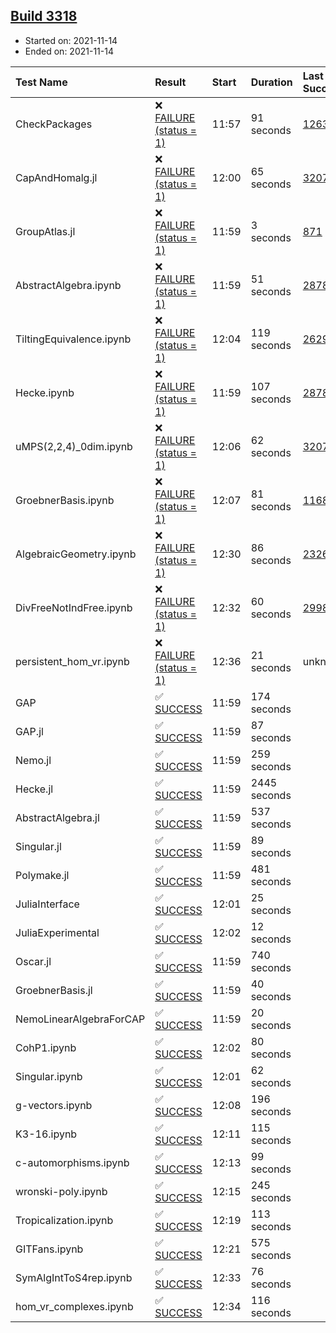 ## [Build 3318](https://oscarci.mathematik.uni-kl.de/job/oscar-stable/3318/)

* Started on: 2021-11-14
* Ended on: 2021-11-14

| Test Name    | Result | Start | Duration | Last Success | First Failure |
|:-------------|:-------|:------|:---------|:-------------|:--------------|
| CheckPackages | ❌ [FAILURE (status = 1)](https://oscarci.mathematik.uni-kl.de/job/oscar-stable/3318/artifact/logs/build-3318/CheckPackages.log) | 11:57 | 91 seconds | [1263](https://oscarci.mathematik.uni-kl.de/job/oscar-stable/1263/) | [1264](https://oscarci.mathematik.uni-kl.de/job/oscar-stable/1264/) |
| CapAndHomalg.jl | ❌ [FAILURE (status = 1)](https://oscarci.mathematik.uni-kl.de/job/oscar-stable/3318/artifact/logs/build-3318/CapAndHomalg.jl.log) | 12:00 | 65 seconds | [3207](https://oscarci.mathematik.uni-kl.de/job/oscar-stable/3207/) | [3208](https://oscarci.mathematik.uni-kl.de/job/oscar-stable/3208/) |
| GroupAtlas.jl | ❌ [FAILURE (status = 1)](https://oscarci.mathematik.uni-kl.de/job/oscar-stable/3318/artifact/logs/build-3318/GroupAtlas.jl.log) | 11:59 | 3 seconds | [871](https://oscarci.mathematik.uni-kl.de/job/oscar-stable/871/) | [872](https://oscarci.mathematik.uni-kl.de/job/oscar-stable/872/) |
| AbstractAlgebra.ipynb | ❌ [FAILURE (status = 1)](https://oscarci.mathematik.uni-kl.de/job/oscar-stable/3318/artifact/logs/build-3318/AbstractAlgebra.ipynb.log) | 11:59 | 51 seconds | [2878](https://oscarci.mathematik.uni-kl.de/job/oscar-stable/2878/) | [2879](https://oscarci.mathematik.uni-kl.de/job/oscar-stable/2879/) |
| TiltingEquivalence.ipynb | ❌ [FAILURE (status = 1)](https://oscarci.mathematik.uni-kl.de/job/oscar-stable/3318/artifact/logs/build-3318/TiltingEquivalence.ipynb.log) | 12:04 | 119 seconds | [2629](https://oscarci.mathematik.uni-kl.de/job/oscar-stable/2629/) | [2630](https://oscarci.mathematik.uni-kl.de/job/oscar-stable/2630/) |
| Hecke.ipynb | ❌ [FAILURE (status = 1)](https://oscarci.mathematik.uni-kl.de/job/oscar-stable/3318/artifact/logs/build-3318/Hecke.ipynb.log) | 11:59 | 107 seconds | [2878](https://oscarci.mathematik.uni-kl.de/job/oscar-stable/2878/) | [2879](https://oscarci.mathematik.uni-kl.de/job/oscar-stable/2879/) |
| uMPS(2,2,4)_0dim.ipynb | ❌ [FAILURE (status = 1)](https://oscarci.mathematik.uni-kl.de/job/oscar-stable/3318/artifact/logs/build-3318/uMPS-2-2-4-_0dim.ipynb.log) | 12:06 | 62 seconds | [3207](https://oscarci.mathematik.uni-kl.de/job/oscar-stable/3207/) | [3208](https://oscarci.mathematik.uni-kl.de/job/oscar-stable/3208/) |
| GroebnerBasis.ipynb | ❌ [FAILURE (status = 1)](https://oscarci.mathematik.uni-kl.de/job/oscar-stable/3318/artifact/logs/build-3318/GroebnerBasis.ipynb.log) | 12:07 | 81 seconds | [1168](https://oscarci.mathematik.uni-kl.de/job/oscar-stable/1168/) | [1169](https://oscarci.mathematik.uni-kl.de/job/oscar-stable/1169/) |
| AlgebraicGeometry.ipynb | ❌ [FAILURE (status = 1)](https://oscarci.mathematik.uni-kl.de/job/oscar-stable/3318/artifact/logs/build-3318/AlgebraicGeometry.ipynb.log) | 12:30 | 86 seconds | [2326](https://oscarci.mathematik.uni-kl.de/job/oscar-stable/2326/) | [2327](https://oscarci.mathematik.uni-kl.de/job/oscar-stable/2327/) |
| DivFreeNotIndFree.ipynb | ❌ [FAILURE (status = 1)](https://oscarci.mathematik.uni-kl.de/job/oscar-stable/3318/artifact/logs/build-3318/DivFreeNotIndFree.ipynb.log) | 12:32 | 60 seconds | [2998](https://oscarci.mathematik.uni-kl.de/job/oscar-stable/2998/) | [2999](https://oscarci.mathematik.uni-kl.de/job/oscar-stable/2999/) |
| persistent_hom_vr.ipynb | ❌ [FAILURE (status = 1)](https://oscarci.mathematik.uni-kl.de/job/oscar-stable/3318/artifact/logs/build-3318/persistent_hom_vr.ipynb.log) | 12:36 | 21 seconds | unknown | unknown |
| GAP | ✅ [SUCCESS](https://oscarci.mathematik.uni-kl.de/job/oscar-stable/3318/artifact/logs/build-3318/GAP.log) | 11:59 | 174 seconds |  |  |
| GAP.jl | ✅ [SUCCESS](https://oscarci.mathematik.uni-kl.de/job/oscar-stable/3318/artifact/logs/build-3318/GAP.jl.log) | 11:59 | 87 seconds |  |  |
| Nemo.jl | ✅ [SUCCESS](https://oscarci.mathematik.uni-kl.de/job/oscar-stable/3318/artifact/logs/build-3318/Nemo.jl.log) | 11:59 | 259 seconds |  |  |
| Hecke.jl | ✅ [SUCCESS](https://oscarci.mathematik.uni-kl.de/job/oscar-stable/3318/artifact/logs/build-3318/Hecke.jl.log) | 11:59 | 2445 seconds |  |  |
| AbstractAlgebra.jl | ✅ [SUCCESS](https://oscarci.mathematik.uni-kl.de/job/oscar-stable/3318/artifact/logs/build-3318/AbstractAlgebra.jl.log) | 11:59 | 537 seconds |  |  |
| Singular.jl | ✅ [SUCCESS](https://oscarci.mathematik.uni-kl.de/job/oscar-stable/3318/artifact/logs/build-3318/Singular.jl.log) | 11:59 | 89 seconds |  |  |
| Polymake.jl | ✅ [SUCCESS](https://oscarci.mathematik.uni-kl.de/job/oscar-stable/3318/artifact/logs/build-3318/Polymake.jl.log) | 11:59 | 481 seconds |  |  |
| JuliaInterface | ✅ [SUCCESS](https://oscarci.mathematik.uni-kl.de/job/oscar-stable/3318/artifact/logs/build-3318/JuliaInterface.log) | 12:01 | 25 seconds |  |  |
| JuliaExperimental | ✅ [SUCCESS](https://oscarci.mathematik.uni-kl.de/job/oscar-stable/3318/artifact/logs/build-3318/JuliaExperimental.log) | 12:02 | 12 seconds |  |  |
| Oscar.jl | ✅ [SUCCESS](https://oscarci.mathematik.uni-kl.de/job/oscar-stable/3318/artifact/logs/build-3318/Oscar.jl.log) | 11:59 | 740 seconds |  |  |
| GroebnerBasis.jl | ✅ [SUCCESS](https://oscarci.mathematik.uni-kl.de/job/oscar-stable/3318/artifact/logs/build-3318/GroebnerBasis.jl.log) | 11:59 | 40 seconds |  |  |
| NemoLinearAlgebraForCAP | ✅ [SUCCESS](https://oscarci.mathematik.uni-kl.de/job/oscar-stable/3318/artifact/logs/build-3318/NemoLinearAlgebraForCAP.log) | 11:59 | 20 seconds |  |  |
| CohP1.ipynb | ✅ [SUCCESS](https://oscarci.mathematik.uni-kl.de/job/oscar-stable/3318/artifact/logs/build-3318/CohP1.ipynb.log) | 12:02 | 80 seconds |  |  |
| Singular.ipynb | ✅ [SUCCESS](https://oscarci.mathematik.uni-kl.de/job/oscar-stable/3318/artifact/logs/build-3318/Singular.ipynb.log) | 12:01 | 62 seconds |  |  |
| g-vectors.ipynb | ✅ [SUCCESS](https://oscarci.mathematik.uni-kl.de/job/oscar-stable/3318/artifact/logs/build-3318/g-vectors.ipynb.log) | 12:08 | 196 seconds |  |  |
| K3-16.ipynb | ✅ [SUCCESS](https://oscarci.mathematik.uni-kl.de/job/oscar-stable/3318/artifact/logs/build-3318/K3-16.ipynb.log) | 12:11 | 115 seconds |  |  |
| c-automorphisms.ipynb | ✅ [SUCCESS](https://oscarci.mathematik.uni-kl.de/job/oscar-stable/3318/artifact/logs/build-3318/c-automorphisms.ipynb.log) | 12:13 | 99 seconds |  |  |
| wronski-poly.ipynb | ✅ [SUCCESS](https://oscarci.mathematik.uni-kl.de/job/oscar-stable/3318/artifact/logs/build-3318/wronski-poly.ipynb.log) | 12:15 | 245 seconds |  |  |
| Tropicalization.ipynb | ✅ [SUCCESS](https://oscarci.mathematik.uni-kl.de/job/oscar-stable/3318/artifact/logs/build-3318/Tropicalization.ipynb.log) | 12:19 | 113 seconds |  |  |
| GITFans.ipynb | ✅ [SUCCESS](https://oscarci.mathematik.uni-kl.de/job/oscar-stable/3318/artifact/logs/build-3318/GITFans.ipynb.log) | 12:21 | 575 seconds |  |  |
| SymAlgIntToS4rep.ipynb | ✅ [SUCCESS](https://oscarci.mathematik.uni-kl.de/job/oscar-stable/3318/artifact/logs/build-3318/SymAlgIntToS4rep.ipynb.log) | 12:33 | 76 seconds |  |  |
| hom_vr_complexes.ipynb | ✅ [SUCCESS](https://oscarci.mathematik.uni-kl.de/job/oscar-stable/3318/artifact/logs/build-3318/hom_vr_complexes.ipynb.log) | 12:34 | 116 seconds |  |  |
